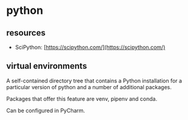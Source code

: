 # python

## resources

- SciPython: [https://scipython.com/](https://scipython.com/)

## virtual environments

A self-contained directory tree that contains a Python installation for a particular version of python and a number of additional packages.

Packages that offer this feature are venv, pipenv and conda.

Can be configured in PyCharm.
